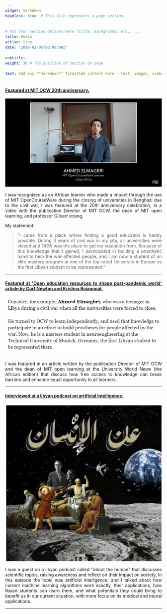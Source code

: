 ```yaml
---
widget: markdown
headless: true  # This file represents a page section.


# Put Your Section Options Here (title, background, etc.) ...
title: Media
active: true
date: '2019-02-05T00:00:00Z'

subtitle:
weight: 30 # The position of section on page

text: Add any **markdown** formatted content here - text, images, videos, galleries - and even HTML code!
---
```

<div style="text-align: justify"> 

 #### [Featured at MIT OCW 20th anniversary.](https://www.youtube.com/watch?v=gl8sEE8fWFA)
 ![image](/images/mit.jpg)

I was recognized as an African learner who made a impact through the use of MIT OpenCourseWare during the closing of universities in Benghazi due to the civil war, I was featured at the 20th anniversary celebration, in a video with the publication Director of MIT OCW, the dean of MIT open learning, and professor Gilbert strang.

My statement:  
> "I came from a place where finding a good education is hardly possible. During 3 years of civil war in my city, all universities were closed and OCW was the place to get my education from. Because of this knowledge that I gained, I participated in building a prosthetic hand to help the war-affected people, and I am now a student of an elite masters program at one of the top-rated University in Europe as the first Libyan student to be represented.”

------

#### [Featured at 'Open education resources to shape post-pandemic world' article by Curt Newton and Krishna Rajagopal.](https://www.universityworldnews.com/post.php?story=20210427140906654)
 ![image](/images/article.png)

 I was featured in an article written by the publication Director of MIT OCW and the dean of MIT open learning at the University World News (the African edition) that discuss how free access to knowledge can break barriers and enhance equal opportunity to all learners.

 ------

####  [Interviewed at a libyan podcast on artificial intelligence.](https://soundcloud.com/user-800185783/artificial-intelligence)
 ![image](/images/podcast.png)

 I was a guest on a libyan podcast called "about the human" that discusses scientific topics, raising awareness and reflect on their impact on society, In this episode the topic was artificial intelligence, and I talked about how current machine learning algorithms work exactly, their applications, how libyan students can learn them, and what potentials they could bring to benefit us in our current situation, with more focus on its medical and neural applications.  
</div>

---